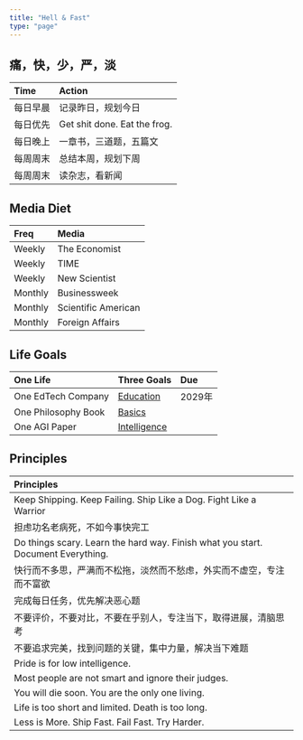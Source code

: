 ```yaml
---
title: "Hell & Fast"
type: "page"
---
```


## 痛，快，少，严，淡

| Time   | Action             |
|:------|:-----------------------|
|每日早晨    |记录昨日，规划今日 | 
|每日优先    |Get shit done. Eat the frog. | 
|每日晚上    |一章书，三道题，五篇文 | 
|每周周末    |总结本周，规划下周 | 
|每周周末    |读杂志，看新闻 | 

## Media Diet

| Freq     | Media                            | 
|:---------|:---------------------------------|
| Weekly   |  The Economist                   |
| Weekly   |  TIME                            |
| Weekly   |  New Scientist                   |
| Monthly  |  Businessweek                    |
| Monthly  |  Scientific American             |
| Monthly  |  Foreign Affairs                 |

## Life Goals

| One Life               | Three Goals                                   | Due               |
|:-----------------------|:----------------------------------------------|:------------------|
| One EdTech Company     |  [Education](../edu)                          | 2029年          | 
| One Philosophy Book    |  [Basics](../basics)                          |                 |
| One AGI Paper          |  [Intelligence](../ai)                         |                 | 

## Principles


| Principles             |
|:-----------------------|
|Keep Shipping. Keep Failing. Ship Like a Dog. Fight Like a Warrior| 
|担虑功名老病死，不如今事快完工| 
|Do things scary. Learn the hard way. Finish what you start. Document Everything.|
| 快行而不多思，严满而不松拖，淡然而不愁虑，外实而不虚空，专注而不富欲|
| 完成每日任务，优先解决恶心题|
| 不要评价，不要对比，不要在乎别人，专注当下，取得进展，清脑思考|
| 不要追求完美，找到问题的关键，集中力量，解决当下难题|
| Pride is for low intelligence.|
| Most people are not smart and ignore their judges.|
| You will die soon. You are the only one living.|
| Life is too short and limited. Death is too long.|
| Less is More. Ship Fast. Fail Fast. Try Harder.|